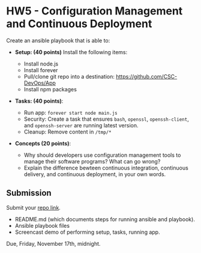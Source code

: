 # HW5 - Configuration Management and Continuous Deployment

Create an ansible playbook that is able to:

* **Setup: (40 points)** Install the following items:
    * Install node.js
    * Install forever
    * Pull/clone git repo into a destination: https://github.com/CSC-DevOps/App
    * Install npm packages
    
* **Tasks: (40 points)**:
    * Run app: `forever start node main.js`
    * Security: Create a task that ensures `bash`, `openssl`, `openssh-client`, and `openssh-server` are running latest version.
    * Cleanup: Remove content in `/tmp/*`

* **Concepts (20 points)**:

    * Why should developers use configuration management tools to manage their software programs? What can go wrong?
    * Explain the difference bewteen continuous integration, continuous delivery, and continuous deployment, in your own words.

## Submission

Submit your [repo link](https://docs.google.com/forms/d/e/1FAIpQLScBUOZO7S2tJdWowgzc1VzjvOgG-bHhIoKfZdQSCvYAl2jxoQ/viewform?usp=sf_link).

* README.md (which documents steps for running ansible and playbook).
* Ansible playbook files
* Screencast demo of performing setup, tasks, running app.

Due, Friday, November 17th, midnight.
